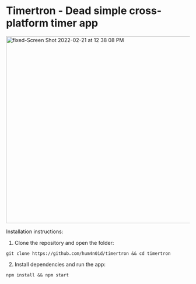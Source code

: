 # Timertron - Dead simple cross-platform timer app

<img width="512" alt="fixed-Screen Shot 2022-02-21 at 12 38 08 PM" src="https://user-images.githubusercontent.com/17228477/155023473-a0b3bcf1-ef87-4f57-9134-35f15d292da7.png">

Installation instructions:

1. Clone the repository and open the folder:

```
git clone https://github.com/hum4n01d/timertron && cd timertron
```

2. Install dependencies and run the app:

```
npm install && npm start
```
